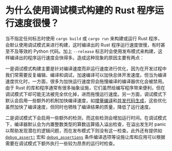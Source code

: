 # 为什么使用调试模式构建的 Rust 程序运行速度很慢？

当不指定任何标志时使用 `cargo build` 或 `cargo run` 来构建或运行 Rust 程序，会默认使用调试模式来进行构建，这时编译出的 Rust 程序运行速度很慢，有时甚至不及等效的 Python 代码。加上 `--release` 标志时会使用发布模式来构建，这样编译出的程序运行速度会快得多。造成这种现象的原因主要有两点：

一是调试模式构建主要是针对编译速度而非运行速度进行优化，因为在开发过程中我们常需要反复编辑、编译和调试，加速编译可以加快总体开发速度。但当为编译速度优化时，一方面，很多为加快运行速度但会拖慢编译的编译器优化会被禁用。由于 Rust 的库和程序通常有很多抽象设施，它们虽然给编写程序带来便利，但在调试模式下却可能无法被完全优化掉，进而拖慢运行速度。另一方面，调试模式下默认会启用一些额外的机制加快编译速度，如[增量编译](<> "incremental compilation")和[并发代码生成](<> "parallel codegen")，这些优化虽然加快了编译速度，但同时也牺牲了编译结果的质量，降低了运行速度。

二是调试模式下会启用一些额外的检测，而这些检测会增加运行时间。在调试模式下，编译器默认会为内置整数类型的算数运算插入溢出检查，在溢出发生时 panic 以帮助发现潜在的逻辑问题，而在发布模式下则没有这一检查。此外还有提供如 [`debug_assert!`][debug_assert] 宏和 [`debug_assertions`][debug_assertions] 条件编译选项等设施让库和应用可以根据需要在调试模式下额外执行一些较为昂贵的运行时检查。


[debug_assert]: https://doc.rust-lang.org/std/macro.debug_assert.html
[debug_assertions]: https://doc.rust-lang.org/reference/conditional-compilation.html#debug_assertions
